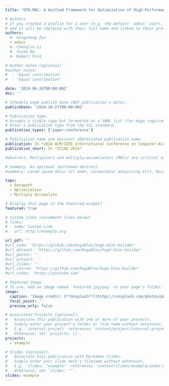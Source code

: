 ```yaml
---
title: 'UFO-MAC: A Unified Framework for Optimization of High-Performance Multipliers and Multiply-Accumulators'

# Authors
# If you created a profile for a user (e.g. the default `admin` user), write the username (folder name) here
# and it will be replaced with their full name and linked to their profile.
authors:
  #- Dongsheng Zuo
  - admin
  #- Chenglin Li
  #- Yuzhe Ma
  #- Robert Ford

# Author notes (optional)
#author_notes:
#  - 'Equal contribution'
#  - 'Equal contribution'

date: '2024-06-26T00:00:00Z'
doi: ''

# Schedule page publish date (NOT publication's date).
publishDate: '2024-10-27T00:00:00Z'

# Publication type.
# Accepts a single type but formatted as a YAML list (for Hugo requirements).
# Enter a publication type from the CSL standard.
publication_types: ['paper-conference']

# Publication name and optional abbreviated publication name.
publication: In *2024 ACM/IEEE International Conference on Computer-Aided Design (ICCAD)*
publication_short: In *ICCAD 2024*

#abstract: Multipliers and multiply-accumulators (MACs) are critical arithmetic circuit components in the modern era. As essential components of AI accelerators, they significantly influence the area and performance of compute-intensive circuits. This paper presents UFO-MAC, a unified framework for the optimization of multipliers and MACs. Specifically, UFO-MAC employs an optimal compressor tree structure and utilizes Integer Linear Programming (ILP) to refine the stage assignment and interconnection order of the compressors. Additionally, it explicitly exploits the non-uniform arrival time profile of the carry propagate adder (CPA) within multipliers to achieve targeted optimization. Moreover, the framework also supports the optimization of fused MAC architectures. Experimental results demonstrate that multipliers and MACs optimized by UFO-MAC Pareto dominate state-of-the-art baselines and commercial IP libraries. The performance gain of UFO-MAC is further validated through the implementation of multipliers and MACs within functional modules, underlining its efficacy in real scenarios.

# Summary. An optional shortened abstract.
#summary: Lorem ipsum dolor sit amet, consectetur adipiscing elit. Duis posuere tellus ac convallis placerat. Proin tincidunt magna sed ex sollicitudin condimentum.

tags:
  - Datapath
  - Optimization
  - Multiply Accumulate

# Display this page in the Featured widget?
featured: true

# Custom links (uncomment lines below)
# links:
# - name: Custom Link
#   url: http://example.org

url_pdf: ''
#url_code: 'https://github.com/HugoBlox/hugo-blox-builder'
#url_dataset: 'https://github.com/HugoBlox/hugo-blox-builder'
#url_poster: ''
#url_project: ''
#url_slides: ''
#url_source: 'https://github.com/HugoBlox/hugo-blox-builder'
#url_video: 'https://youtube.com'

# Featured image
# To use, add an image named `featured.jpg/png` to your page's folder.
image:
  caption: 'Image credit: [**Unsplash**](https://unsplash.com/photos/pLCdAaMFLTE)'
  focal_point: ''
  preview_only: false

# Associated Projects (optional).
#   Associate this publication with one or more of your projects.
#   Simply enter your project's folder or file name without extension.
#   E.g. `internal-project` references `content/project/internal-project/index.md`.
#   Otherwise, set `projects: []`.
projects:
  - example

# Slides (optional).
#   Associate this publication with Markdown slides.
#   Simply enter your slide deck's filename without extension.
#   E.g. `slides: "example"` references `content/slides/example/index.md`.
#   Otherwise, set `slides: ""`.
slides: example
---
```


